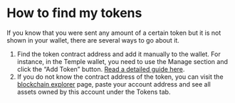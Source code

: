 # How to find my tokens

If you know that you were sent any amount of a certain token but it is not shown in your wallet, there are several ways to go about it.

1. Find the token contract address and add it manually to the wallet. For instance, in the Temple wallet, you need to use the Manage section and click the “Add Token” button. [Read a detailed guide here](https://youtu.be/GoJPvlrHvQE).
2. If you do not know the contract address of the token, you can visit the [blockchain explorer](https://tzkt.io) page, paste your account address and see all assets owned by this account under the Tokens tab.
